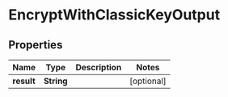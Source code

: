 

# EncryptWithClassicKeyOutput


## Properties

| Name | Type | Description | Notes |
|------------ | ------------- | ------------- | -------------|
|**result** | **String** |  |  [optional] |



